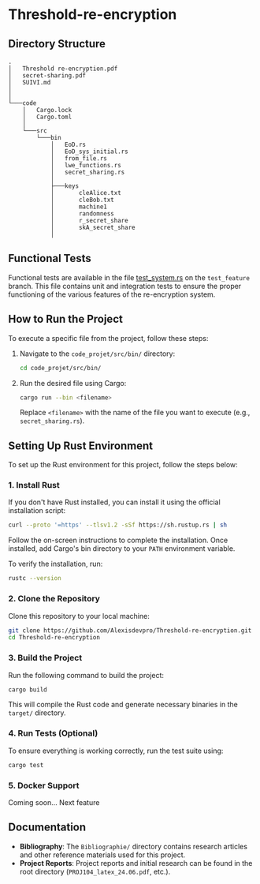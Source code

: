 
# Threshold-re-encryption 



## Directory Structure

```
.
│   Threshold re-encryption.pdf
│   secret-sharing.pdf
│   SUIVI.md
│
│
└───code
    │   Cargo.lock
    │   Cargo.toml
    │
    └───src
        └───bin
            │   EoD.rs
            │   EoD_sys_initial.rs
            │   from_file.rs
            │   lwe_functions.rs
            │   secret_sharing.rs
            │
            ├───keys
            │       cleAlice.txt
            │       cleBob.txt
            │       machine1
            │       randomness
            │       r_secret_share
            │       skA_secret_share
            │

```

## Functional Tests
Functional tests are available in the file [test_system.rs](https://github.com/Alexisdevpro/Threshold-re-encryption/blob/test_feature/code/src/bin/test_system.rs) on the `test_feature` branch. This file contains unit and integration tests to ensure the proper functioning of the various features of the re-encryption system.

## How to Run the Project

To execute a specific file from the project, follow these steps:

1. Navigate to the `code_projet/src/bin/` directory:

    ```bash
    cd code_projet/src/bin/
    ```

2. Run the desired file using Cargo:

    ```bash
    cargo run --bin <filename>
    ```

    Replace `<filename>` with the name of the file you want to execute (e.g., `secret_sharing.rs`).

## Setting Up Rust Environment

To set up the Rust environment for this project, follow the steps below:

### 1. Install Rust

If you don't have Rust installed, you can install it using the official installation script:

```bash
curl --proto '=https' --tlsv1.2 -sSf https://sh.rustup.rs | sh
```

Follow the on-screen instructions to complete the installation. Once installed, add Cargo's bin directory to your `PATH` environment variable.

To verify the installation, run:

```bash
rustc --version
```

### 2. Clone the Repository

Clone this repository to your local machine:

```bash
git clone https://github.com/Alexisdevpro/Threshold-re-encryption.git
cd Threshold-re-encryption
```

### 3. Build the Project

Run the following command to build the project:

```bash
cargo build
```

This will compile the Rust code and generate necessary binaries in the `target/` directory.

### 4. Run Tests (Optional)

To ensure everything is working correctly, run the test suite using:

```bash
cargo test
```

### 5. Docker Support

Coming soon... Next feature 


## Documentation

- **Bibliography**: The `Bibliographie/` directory contains research articles and other reference materials used for this project.
- **Project Reports**: Project reports and initial research can be found in the root directory (`PROJ104_latex_24.06.pdf`, etc.).
